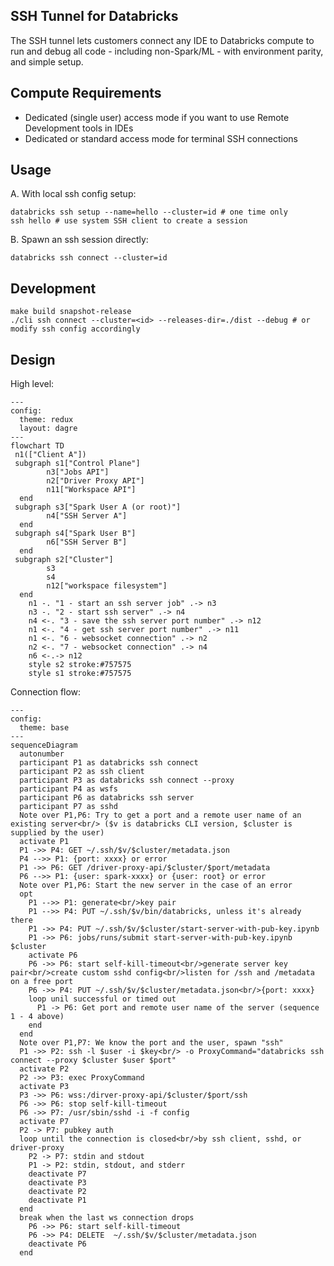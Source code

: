 ## SSH Tunnel for Databricks

The SSH tunnel lets customers connect any IDE to Databricks compute to run and debug all code - including non-Spark/ML - with environment parity, and simple setup.

## Compute Requirements
- Dedicated (single user) access mode if you want to use Remote Development tools in IDEs
- Dedicated or standard access mode for terminal SSH connections

## Usage
A. With local ssh config setup:
```shell
databricks ssh setup --name=hello --cluster=id # one time only
ssh hello # use system SSH client to create a session
```
B. Spawn an ssh session directly:
```shell
databricks ssh connect --cluster=id
```

## Development
```shell
make build snapshot-release
./cli ssh connect --cluster=<id> --releases-dir=./dist --debug # or modify ssh config accordingly
```

## Design

High level:
```mermaid
---
config:
  theme: redux
  layout: dagre
---
flowchart TD
 n1(["Client A"])
 subgraph s1["Control Plane"]
        n3["Jobs API"]
        n2["Driver Proxy API"]
        n11["Workspace API"]
  end
 subgraph s3["Spark User A (or root)"]
        n4["SSH Server A"]
  end
 subgraph s4["Spark User B"]
        n6["SSH Server B"]
  end
 subgraph s2["Cluster"]
        s3
        s4
        n12["workspace filesystem"]
  end
    n1 -. "1 - start an ssh server job" .-> n3
    n3 -. "2 - start ssh server" .-> n4
    n4 <-. "3 - save the ssh server port number" .-> n12
    n1 <-. "4 - get ssh server port number" .-> n11
    n1 <-. "6 - websocket connection" .-> n2
    n2 <-. "7 - websocket connection" .-> n4
    n6 <-.-> n12
    style s2 stroke:#757575
    style s1 stroke:#757575
```

Connection flow:
```mermaid
---
config:
  theme: base
---
sequenceDiagram
  autonumber
  participant P1 as databricks ssh connect
  participant P2 as ssh client
  participant P3 as databricks ssh connect --proxy
  participant P4 as wsfs
  participant P6 as databricks ssh server
  participant P7 as sshd
  Note over P1,P6: Try to get a port and a remote user name of an existing server<br/> ($v is databricks CLI version, $cluster is supplied by the user)
  activate P1
  P1 ->> P4: GET ~/.ssh/$v/$cluster/metadata.json
  P4 -->> P1: {port: xxxx} or error
  P1 ->> P6: GET /driver-proxy-api/$cluster/$port/metadata
  P6 -->> P1: {user: spark-xxxx} or {user: root} or error
  Note over P1,P6: Start the new server in the case of an error
  opt
    P1 -->> P1: generate<br/>key pair
    P1 -->> P4: PUT ~/.ssh/$v/bin/databricks, unless it's already there
    P1 ->> P4: PUT ~/.ssh/$v/$cluster/start-server-with-pub-key.ipynb
    P1 ->> P6: jobs/runs/submit start-server-with-pub-key.ipynb $cluster
    activate P6
    P6 ->> P6: start self-kill-timeout<br/>generate server key pair<br/>create custom sshd config<br/>listen for /ssh and /metadata on a free port
    P6 ->> P4: PUT ~/.ssh/$v/$cluster/metadata.json<br/>{port: xxxx}
    loop unil successful or timed out
      P1 -> P6: Get port and remote user name of the server (sequence 1 - 4 above)
    end
  end
  Note over P1,P7: We know the port and the user, spawn "ssh"
  P1 ->> P2: ssh -l $user -i $key<br/> -o ProxyCommand="databricks ssh connect --proxy $cluster $user $port"
  activate P2
  P2 ->> P3: exec ProxyCommand
  activate P3
  P3 ->> P6: wss:/dirver-proxy-api/$cluster/$port/ssh
  P6 ->> P6: stop self-kill-timeout
  P6 ->> P7: /usr/sbin/sshd -i -f config
  activate P7
  P2 -> P7: pubkey auth
  loop until the connection is closed<br/>by ssh client, sshd, or driver-proxy
    P2 -> P7: stdin and stdout
    P1 -> P2: stdin, stdout, and stderr
    deactivate P7
    deactivate P3
    deactivate P2
    deactivate P1
  end
  break when the last ws connection drops
    P6 ->> P6: start self-kill-timeout
    P6 ->> P4: DELETE  ~/.ssh/$v/$cluster/metadata.json
    deactivate P6
  end
```
